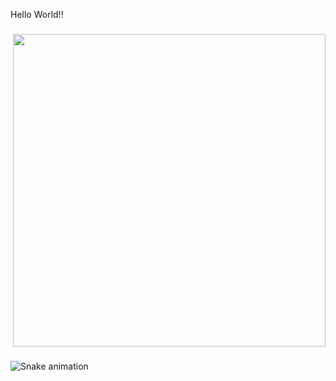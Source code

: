 <p align="left">Hello World!!</p>

###

<div align="right">
  <img height="500" src="https://imgur.com/llMiMFG"  />
</div>

###

<img src="https://raw.githubusercontent.com/PhilX15/PhilX15/output/snake.svg" alt="Snake animation" />

###
